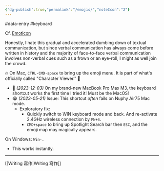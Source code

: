 ```yaml
---
{"dg-publish":true,"permalink":"/emojis/","noteIcon":"2"}
---
```


#data-entry
#keyboard 

Cf. [Emoticon](https://en.wikipedia.org/wiki/Emoticon)

Honestly, I hate this gradual and accelerated dumbing down of textual communication, but since verbal communication has always come before written in history and the majority of face-to-face verbal communication involves non-verbal cues such as a frown or an eye-roll, I might as well join the crowd.

🔥 On Mac, `CTRL-CMD-space` to bring up the emoji menu. It is part of what's officially called "Character Viewer." 🤗
- 🥰 *(2023-12-03)* On my brand-new MacBook Pro Max M3, the keyboard shortcut works the first time I tried it! Must be the MacOS!
- 😭 *(2023-05-21)* Issue: This shortcut *often* fails on Nuphy Air75 Mac mode. 
	- Exploratory fix:
	    - Quickly switch to WIN keyboard mode and back. And re-activate 2.4GHz wireless connection by `FN+4`. 
	    - `CMD+space` to bring up Spotlight Search bar then `ESC`, and the emoji map may magically appears. 

On Windows: `Win-.` 
- This works instantly. 
---
[[Writing 寫作\|Writing 寫作]]